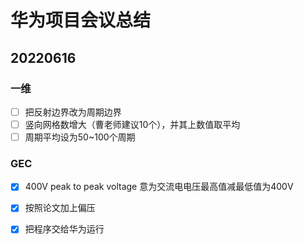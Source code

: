 # 华为项目会议总结

## 20220616

### 一维

- [ ] 把反射边界改为周期边界
- [ ] 竖向网格数增大（曹老师建议10个），并其上数值取平均
- [ ] 周期平均设为50~100个周期

### GEC

- [x] 400V  peak to peak voltage 意为交流电电压最高值减最低值为400V

- [x] 按照论文加上偏压

- [x] 把程序交给华为运行

  